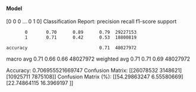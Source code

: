 #### Model
[0 0 0 ... 0 1 0]
Classification Report:
              precision    recall  f1-score   support

           0       0.70      0.89      0.79  29227153
           1       0.71      0.42      0.53  18800819

    accuracy                           0.71  48027972
   macro avg       0.71      0.66      0.66  48027972
weighted avg       0.71      0.71      0.69  48027972

Accuracy: 0.706955521669747
Confusion Matrix:
[[26078532  3148621]
 [10925711  7875108]]
Confusion Matrix (%):
[[54.29863247  6.55580669]
 [22.74864115 16.3969197 ]]
